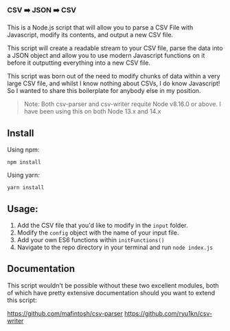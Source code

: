 ### CSV ➡️ JSON ➡️ CSV

This is a Node.js script that will allow you to parse a CSV File with Javascript, modify its contents, and output a new CSV file.

This script will create a readable stream to your CSV file, parse the data into a JSON object and allow you to use modern Javascript functions on it before it outputting everything into a new CSV file.

This script was born out of the need to modify chunks of data within a very large CSV file, and whilst I know nothing about CSVs, I do know Javascript! So I wanted to share this boilerplate for anybody else in my position.

> Note: Both csv-parser and csv-writer requite Node v8.16.0 or above. I have been using this on both Node 13.x and 14.x


## Install

Using npm:

```
npm install
```
Using yarn:

```
yarn install
```

## Usage:

1. Add the CSV file that you'd like to modify in the `input` folder.
2. Modify the `config` object with the name of your input file.
3. Add your own ES6 functions within `initFunctions()`
4. Navigate to the repo directory in your terminal and run `node index.js`

## Documentation

This script wouldn't be possible without these two excellent modules, both of which have pretty extensive documentation should you want to extend this script:

https://github.com/mafintosh/csv-parser
https://github.com/ryu1kn/csv-writer
